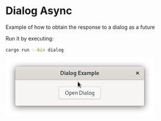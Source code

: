 # Dialog Async

Example of how to obtain the response to a dialog as a future

Run it by executing:

```bash
cargo run --bin dialog
```

![screenshot](screenshot.png)